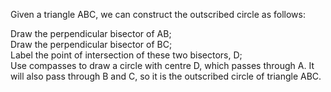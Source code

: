 Given a triangle ABC, we can construct the outscribed circle as follows:

Draw the perpendicular bisector of AB;\
 Draw the perpendicular bisector of BC;\
 Label the point of intersection of these two bisectors, D;\
 Use compasses to draw a circle with centre D, which passes through A.
It will also pass through B and C, so it is the outscribed circle of
triangle ABC.
